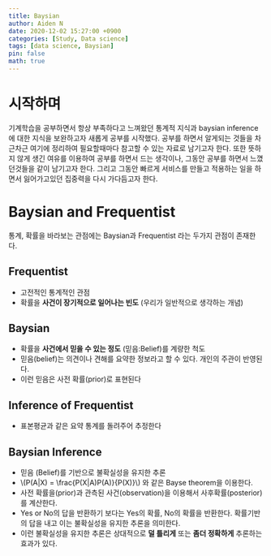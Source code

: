 ```yaml
---
title: Baysian
author: Aiden N
date: 2020-12-02 15:27:00 +0900
categories: [Study, Data science]
tags: [data science, Baysian]
pin: false
math: true
---
```


# 시작하며
기계학습을 공부하면서 항상 부족하다고 느껴왔던 통계적 지식과 baysian inference 에 대한 지식을 보완하고자 새롭게 공부를 시작했다. 공부를 하면서 알게되는 것들을 차근차근 여기에 정리하여 필요할때마다 참고할 수 있는 자료로 남기고자 한다. 또한 뜻하지 않게 생긴 여유를 이용하여 공부를 하면서 드는 생각이나, 그동안 공부를 하면서 느꼈던것들을 같이 남기고자 한다. 그리고 그동안 빠르게 서비스를 만들고 적용하는 일을 하면서 잃어가고있던 집중력을 다시 가다듬고자 한다.   

# Baysian and Frequentist 
통계, 확률을 바라보는 관점에는 Baysian과 Frequentist 라는 두가지 관점이 존재한다.

## Frequentist
- 고전적인 통계적인 관점
- 확률을 **사건이 장기적으로 일어나는 빈도** (우리가 일반적으로 생각하는 개념)

## Baysian
- 확률을 **사건에서 믿을 수 있는 정도** (믿음:Belief)를 계량한 척도
- 믿음(belief)는 의견이나 견해를 요약한 정보라고 할 수 있다. 개인의 주관이 반영된다. 
- 이런 믿음은 사전 확률(prior)로 표현된다

## Inference of Frequentist
- 표본평균과 같은 요약 통계를 돌려주어 추정한다

## Baysian Inference
- 믿음 (Belief)를 기반으로 불확실성을 유지한 추론
- \\(P(A|X) = \frac{P(X|A)P(A)}{P(X)}\\) 와 같은 Bayse theorem을 이용한다. 
- 사전 확률을(prior)과 관측된 사건(observation)을 이용해서 사후확률(posterior)를 계산한다. 
- Yes or No의 답을 반환하기 보다는 Yes의 확률, No의 확률을 반환한다. 확률기반의 답을 내고 이는 불확실성을 유지한 추론을 의미한다.
- 이런 불확실성을 유지한 추론은 상대적으로 **덜 틀리게** 또는 **좀더 정확하게** 추론하는 효과가 있다.  
